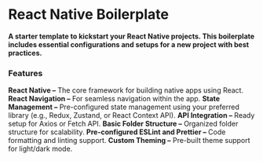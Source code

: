 # React Native Boilerplate

**A starter template to kickstart your React Native projects. This boilerplate includes essential configurations and setups for a new project with best practices.**

### Features
**React Native –** The core framework for building native apps using React.
**React Navigation –** For seamless navigation within the app.
**State Management –** Pre-configured state management using your preferred library (e.g., Redux, Zustand, or React Context API).
**API Integration –** Ready setup for Axios or Fetch API.
**Basic Folder Structure –** Organized folder structure for scalability.
**Pre-configured ESLint and Prettier –** Code formatting and linting support.
**Custom Theming –** Pre-built theme support for light/dark mode.